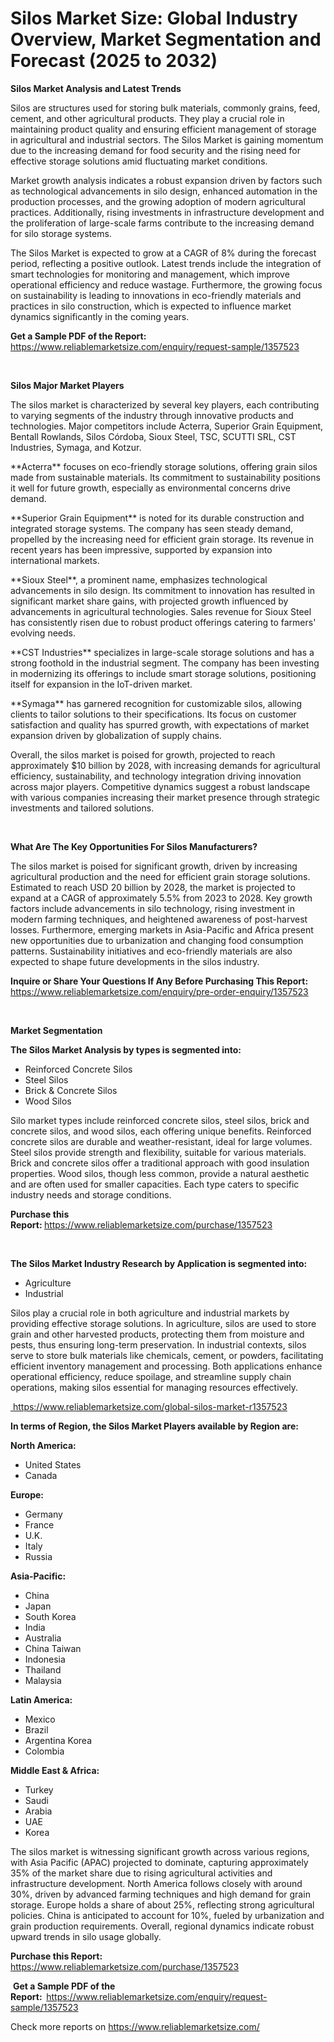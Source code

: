 <p><h1>Silos Market Size: Global Industry Overview, Market Segmentation and Forecast (2025 to 2032)</h1></p><p><strong>Silos Market Analysis and Latest Trends</strong></p>
<p><p>Silos are structures used for storing bulk materials, commonly grains, feed, cement, and other agricultural products. They play a crucial role in maintaining product quality and ensuring efficient management of storage in agricultural and industrial sectors. The Silos Market is gaining momentum due to the increasing demand for food security and the rising need for effective storage solutions amid fluctuating market conditions.</p><p>Market growth analysis indicates a robust expansion driven by factors such as technological advancements in silo design, enhanced automation in the production processes, and the growing adoption of modern agricultural practices. Additionally, rising investments in infrastructure development and the proliferation of large-scale farms contribute to the increasing demand for silo storage systems. </p><p>The Silos Market is expected to grow at a CAGR of 8% during the forecast period, reflecting a positive outlook. Latest trends include the integration of smart technologies for monitoring and management, which improve operational efficiency and reduce wastage. Furthermore, the growing focus on sustainability is leading to innovations in eco-friendly materials and practices in silo construction, which is expected to influence market dynamics significantly in the coming years.</p></p>
<p><strong>Get a Sample PDF of the Report:&nbsp;</strong> <a href="https://www.reliablemarketsize.com/enquiry/request-sample/1357523?utm_campaign=2005&utm_medium=2&utm_source=Github&utm_content=ia&utm_term=16022025&utm_id=silos">https://www.reliablemarketsize.com/enquiry/request-sample/1357523</a></p>
<p>&nbsp;</p>
<p><strong>Silos Major Market Players</strong></p>
<p><p>The silos market is characterized by several key players, each contributing to varying segments of the industry through innovative products and technologies. Major competitors include Acterra, Superior Grain Equipment, Bentall Rowlands, Silos Córdoba, Sioux Steel, TSC, SCUTTI SRL, CST Industries, Symaga, and Kotzur.</p><p>**Acterra** focuses on eco-friendly storage solutions, offering grain silos made from sustainable materials. Its commitment to sustainability positions it well for future growth, especially as environmental concerns drive demand.</p><p>**Superior Grain Equipment** is noted for its durable construction and integrated storage systems. The company has seen steady demand, propelled by the increasing need for efficient grain storage. Its revenue in recent years has been impressive, supported by expansion into international markets.</p><p>**Sioux Steel**, a prominent name, emphasizes technological advancements in silo design. Its commitment to innovation has resulted in significant market share gains, with projected growth influenced by advancements in agricultural technologies. Sales revenue for Sioux Steel has consistently risen due to robust product offerings catering to farmers' evolving needs.</p><p>**CST Industries** specializes in large-scale storage solutions and has a strong foothold in the industrial segment. The company has been investing in modernizing its offerings to include smart storage solutions, positioning itself for expansion in the IoT-driven market.</p><p>**Symaga** has garnered recognition for customizable silos, allowing clients to tailor solutions to their specifications. Its focus on customer satisfaction and quality has spurred growth, with expectations of market expansion driven by globalization of supply chains.</p><p>Overall, the silos market is poised for growth, projected to reach approximately $10 billion by 2028, with increasing demands for agricultural efficiency, sustainability, and technology integration driving innovation across major players. Competitive dynamics suggest a robust landscape with various companies increasing their market presence through strategic investments and tailored solutions.</p></p>
<p>&nbsp;</p>
<p><strong>What Are The Key Opportunities For Silos Manufacturers?</strong></p>
<p><p>The silos market is poised for significant growth, driven by increasing agricultural production and the need for efficient grain storage solutions. Estimated to reach USD 20 billion by 2028, the market is projected to expand at a CAGR of approximately 5.5% from 2023 to 2028. Key growth factors include advancements in silo technology, rising investment in modern farming techniques, and heightened awareness of post-harvest losses. Furthermore, emerging markets in Asia-Pacific and Africa present new opportunities due to urbanization and changing food consumption patterns. Sustainability initiatives and eco-friendly materials are also expected to shape future developments in the silos industry.</p></p>
<p><strong>Inquire or Share Your Questions If Any Before Purchasing This Report:</strong> <a href="https://www.reliablemarketsize.com/enquiry/pre-order-enquiry/1357523?utm_campaign=2005&utm_medium=2&utm_source=Github&utm_content=ia&utm_term=16022025&utm_id=silos">https://www.reliablemarketsize.com/enquiry/pre-order-enquiry/1357523</a></p>
<p>&nbsp;</p>
<p><strong>Market Segmentation</strong></p>
<p><strong>The Silos Market Analysis by types is segmented into:</strong></p>
<p><ul><li>Reinforced Concrete Silos</li><li>Steel Silos</li><li>Brick & Concrete Silos</li><li>Wood Silos</li></ul></p>
<p><p>Silo market types include reinforced concrete silos, steel silos, brick and concrete silos, and wood silos, each offering unique benefits. Reinforced concrete silos are durable and weather-resistant, ideal for large volumes. Steel silos provide strength and flexibility, suitable for various materials. Brick and concrete silos offer a traditional approach with good insulation properties. Wood silos, though less common, provide a natural aesthetic and are often used for smaller capacities. Each type caters to specific industry needs and storage conditions.</p></p>
<p><strong>Purchase this Report:&nbsp;</strong><a href="https://www.reliablemarketsize.com/purchase/1357523?utm_campaign=2005&utm_medium=2&utm_source=Github&utm_content=ia&utm_term=16022025&utm_id=silos">https://www.reliablemarketsize.com/purchase/1357523</a></p>
<p>&nbsp;</p>
<p><strong>The Silos Market Industry Research by Application is segmented into:</strong></p>
<p><ul><li>Agriculture</li><li>Industrial</li></ul></p>
<p><p>Silos play a crucial role in both agriculture and industrial markets by providing effective storage solutions. In agriculture, silos are used to store grain and other harvested products, protecting them from moisture and pests, thus ensuring long-term preservation. In industrial contexts, silos serve to store bulk materials like chemicals, cement, or powders, facilitating efficient inventory management and processing. Both applications enhance operational efficiency, reduce spoilage, and streamline supply chain operations, making silos essential for managing resources effectively.</p></p>
<p><a href="https://www.reliablemarketsize.com/global-silos-market-r1357523?utm_campaign=2005&utm_medium=2&utm_source=Github&utm_content=ia&utm_term=16022025&utm_id=silos">&nbsp;https://www.reliablemarketsize.com/global-silos-market-r1357523</a></p>
<p><strong>In terms of Region, the Silos Market Players available by Region are:</strong></p>
<p>
    <p> <strong> North America: </strong>
        <ul>
            <li>United States</li>
            <li>Canada</li>
        </ul>
        </p> 
    <p> <strong> Europe: </strong>
        <ul>
            <li>Germany</li>
            <li>France</li>
            <li>U.K.</li>
            <li>Italy</li>
            <li>Russia</li>
        </ul>
        </p> 
    <p> <strong> Asia-Pacific: </strong>
        <ul>
            <li>China</li>
            <li>Japan</li>
            <li>South Korea</li>
            <li>India</li>
            <li>Australia</li>
            <li>China Taiwan</li>
            <li>Indonesia</li>
            <li>Thailand</li>
            <li>Malaysia</li>
        </ul>
        </p> 
    <p> <strong> Latin America: </strong>
        <ul>
            <li>Mexico</li>
            <li>Brazil</li>
            <li>Argentina Korea</li>
            <li>Colombia</li>
        </ul>
        </p> 
    <p> <strong> Middle East & Africa: </strong>
        <ul>
            <li>Turkey</li>
            <li>Saudi</li>
            <li>Arabia</li>
            <li>UAE</li>
            <li>Korea</li>
        </ul>
    </p>
    </p>
<p><p>The silos market is witnessing significant growth across various regions, with Asia Pacific (APAC) projected to dominate, capturing approximately 35% of the market share due to rising agricultural activities and infrastructure development. North America follows closely with around 30%, driven by advanced farming techniques and high demand for grain storage. Europe holds a share of about 25%, reflecting strong agricultural policies. China is anticipated to account for 10%, fueled by urbanization and grain production requirements. Overall, regional dynamics indicate robust upward trends in silo usage globally.</p></p>
<p><strong>Purchase this Report: </strong><a href="https://www.reliablemarketsize.com/purchase/1357523?utm_campaign=2005&utm_medium=2&utm_source=Github&utm_content=ia&utm_term=16022025&utm_id=silos">https://www.reliablemarketsize.com/purchase/1357523</a></p>
<p>&nbsp;<strong>Get a Sample PDF of the Report:&nbsp;&nbsp;</strong><a href="https://www.reliablemarketsize.com/enquiry/request-sample/1357523?utm_campaign=2005&utm_medium=2&utm_source=Github&utm_content=ia&utm_term=16022025&utm_id=silos">https://www.reliablemarketsize.com/enquiry/request-sample/1357523</a></p>
<p><strong></strong></p>
<p>Check more reports on <a href="https://www.reliablemarketsize.com/?utm_campaign=2005&utm_medium=2&utm_source=Github&utm_content=ia&utm_term=16022025&utm_id=silos">https://www.reliablemarketsize.com/</a></p>